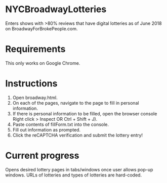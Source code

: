 # NYCBroadwayLotteries
Enters shows with >80% reviews that have digital lotteries as of June 2018 on BroadwayForBrokePeople.com.

# Requirements
This only works on Google Chrome.

# Instructions
1. Open broadway.html.
2. On each of the pages, navigate to the page to fill in personal information.
3. If there is personal information to be filled, open the browser console Right click > Inspect OR Ctrl + Shift + J).
4. Paste contents of fillForm.txt into the console.
5. Fill out information as prompted.
6. Click the reCAPTCHA verification and submit the lottery entry!

# Current progress
Opens desired lottery pages in tabs/windows once user allows pop-up windows.
URLs of lotteries and types of lotteries are hard-coded.
